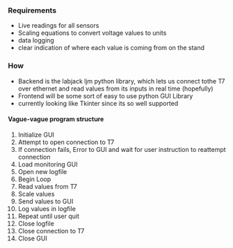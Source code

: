 ### Requirements
* Live readings for all sensors
* Scaling equations to convert voltage values to units
* data logging
* clear indication of where each value is coming from on the stand
### How
* Backend is the labjack ljm python library, which lets us connect tothe T7 over ethernet and read values from its inputs in real time (hopefully)
* Frontend will be some sort of easy to use python GUI Library
 * currently looking like Tkinter since its so well supported
#### Vague-vague program structure
1. Initialize GUI
2. Attempt to open connection to T7
 1. If connection fails, Error to GUI and wait for user instruction to reattempt connection
3. Load monitoring GUI
4. Open new logfile
5. Begin Loop
 1. Read values from T7
 2. Scale values
 3. Send values to GUI
 4. Log values in logfile
 5. Repeat until user quit
6. Close logfile
7. Close connection to T7
8. Close GUI